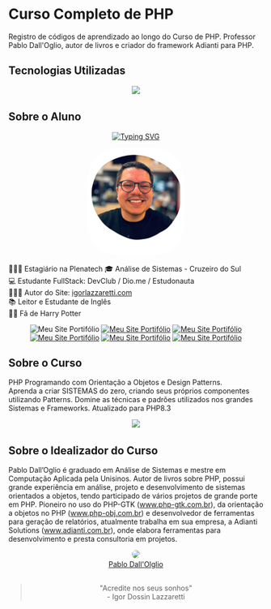 # Curso Completo de PHP 
Registro de códigos de aprendizado ao longo do Curso de PHP. Professor Pablo Dall'Oglio, autor de livros e criador do framework Adianti para PHP.

## Tecnologias Utilizadas

<div align="center">

  <a href="https://skillicons.dev">
    <img src="https://skillicons.dev/icons?i=php" />
  </a>

</div>

## Sobre o Aluno
<div align="center">

[![Typing SVG](https://readme-typing-svg.herokuapp.com?font=Lobster&weight=600&size=30&duration=3000&pause=700&color=6e57e0&center=true&vCenter=true&random=false&width=490&height=55&lines=Ol%C3%A1!+%F0%9F%99%8B%E2%80%8D%E2%99%82%EF%B8%8F+Meu+nome+%C3%A9+Igor;Hello!+%F0%9F%91%8B+My+name+is+Igor)](https://git.io/typing-svg)

<img src="https://github.com/igorlazzaretti/Meu-Site-Portfolio-igorlazzaretti.com/blob/main/assets/readmes/igorblur.png" width="190" style="border-radius:60px">

</div>

👩🏻‍💻 Estagiário na Plenatech
🎓 Análise de Sistemas - Cruzeiro do Sul <br>
💻 Estudante FullStack: DevClub / Dio.me / Estudonauta<br>
👩🏻‍💻 Autor do Site: <a href="https://igorlazzaretti.com/">igorlazzaretti.com</a> <br>
📚 Leitor e Estudante de Inglês <br> 
🧙‍♂️ Fã de Harry Potter  <br> 

<div align="center" >
<img src="https://img.shields.io/badge/website-000000?style=for-the-badge&logo=About.me&logoColor=white" title="Meu Site Portifólio" alt="Meu Site Portifólio" width="110" height="27"/>
<a href="https://www.linkedin.com/in/igorlazzaretti/"><img src="https://img.shields.io/badge/LinkedIn-0077B5?style=for-the-badge&logo=linkedin&logoColor=white" title="Meu Site Portifólio" alt="Meu Site Portifólio" width="110" height="26"/></a>
<a href="https://www.instagram.com/dev.igorlzzrtt/"><img src="https://img.shields.io/badge/Instagram-E4405F?style=for-the-badge&logo=instagram&logoColor=white" title="Meu Site Portifólio" alt="Meu Site Portifólio" width="110" height="25"/></a>
<a href="https://api.whatsapp.com/send/?phone=5554999489840&text&type=phone_number&app_absent=0"><img src="https://img.shields.io/badge/WhatsApp-25D366?style=for-the-badge&logo=whatsapp&logoColor=white" title="Meu Site Portifólio" alt="Meu Site Portifólio" width="110" height="26"/></a>
<a href="https://www.youtube.com/@idLazzaretti/streams"><img src="https://img.shields.io/badge/YouTube-FF0000?style=for-the-badge&logo=youtube&logoColor=white" title="Meu Site Portifólio" alt="Meu Site Portifólio" width="110" height="26"/></a>
<a href="https://linktr.ee/dev.igorlzzrtt"><img src="https://img.shields.io/badge/linktree-39E09B?style=for-the-badge&logo=linktree&logoColor=white" title="Meu Site Portifólio" alt="Meu Site Portifólio" width="110" height="26"/></a>

</div>

## Sobre o Curso

PHP Programando com Orientação a Objetos e Design Patterns. <br>
Aprenda a criar SISTEMAS do zero, criando seus próprios componentes utilizando Patterns. Domine as técnicas e padrões utilizados nos grandes Sistemas e Frameworks. Atualizado para PHP8.3


<div align="center">

<img  width="410" src="https://php.com.br/resources/curso-phpoo-historia/mosaico.png"> </div>


## Sobre o Idealizador do Curso

Pablo Dall’Oglio é graduado em Análise de Sistemas e mestre em Computação Aplicada pela Unisinos. Autor de livros sobre PHP, possui grande experiência em análise, projeto e desenvolvimento de sistemas orientados a objetos, tendo participado de vários projetos de grande porte em PHP. Pioneiro no uso do PHP-GTK (www.php-gtk.com.br), da orientação a objetos no PHP (www.php-obj.com.br) e desenvolvedor de ferramentas para geração de relatórios, atualmente trabalha em sua empresa, a Adianti Solutions (www.adianti.com.br), onde elabora ferramentas para desenvolvimento e presta consultoria em projetos.


<div align="center">
<img src="https://avatars.githubusercontent.com/u/3744447?v=4" width="160" style="border-radius:60px"><br><a href="https://www.linkedin.com/in/pablodalloglio/" target="_blank">Pablo Dall'Olglio</a>
</div>

##
<div align="center">

> "Acredite nos seus sonhos" <br> - Igor Dossin Lazzaretti

</div>

